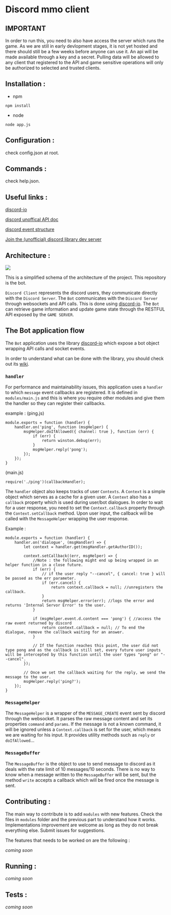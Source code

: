 Discord mmo client
===================

IMPORTANT
-------------

In order to run this, you need to also have access the server which runs the game. As we are still in early devlopment stages, it is not yet hosted and there should still be a few weeks before anyone can use it.
An api will be made available through a key and a secret. Pulling data will be allowed to any client that registered to the API and game sensitive operations will only be authorized to selected and trusted clients.

Installation :
-------------

 - npm
 ```
 npm install
 ```
 - node
 ```
 node app.js
 ```

Configuration :
-------------

check config.json at root.


Commands :
-------------
check help.json.

Useful links :
-------------
[discord-io](https://github.com/izy521/discord.io/wiki/)

[discord unoffical API doc](http://unofficial.discordapi.com/en/latest/)

[discord event structure](http://hornwitser.no/discord/analysis)

[Join the (unofficial) discord library dev server](https://discord.gg/0SBTUU1wZTVyGXpr)


Architecture :
-------------

![](http://puu.sh/nfGYJ/e31d0992e4.png)

This is a simplified schema of the architecture of the project. This repository is the bot.

`Discord Client` represents the discord users, they communicate directly with the `Discord Server`. The `Bot` communicates with the `Discord Server` through websockets and API calls. This is done using [discord-io](https://github.com/izy521/discord.io).
The `Bot` can retrieve game information and update game state through the RESTFUL API exposed by the `GAME SERVER`.

The Bot application flow
-------------

The `Bot` application uses the library [discord-io](https://github.com/izy521/discord.io) which expose a bot object wrapping API calls and socket events.

In order to understand what can be done with the library, you should check out its [wiki](https://github.com/izy521/discord.io/wiki).

### `handler`

For performance and maintainability issues, this application uses a `handler` to which `message` event callbacks are registered.
It is defined in `modules/main.js` and this is where you require other modules and give them the handler so they can register their callbacks.

example :
(ping.js)
```
module.exports = function (handler) {
    handler.on('ping', function (msgHelper) {
        msgHelper.doIfAllowed({ channel: true }, function (err) {
            if (err) {
                return winston.debug(err);
            }
            msgHelper.reply('pong');
        });
    });
}
```

(main.js)
```
require('./ping')(callbackHandler);
```


The `handler` object also keeps tracks of user `Contexts`. A `Context` is a simple object which serves as a cache for a given user.
A `Context` also has a `callback` property which is used during user/bot dialogues. In order to wait for a user response, you need to set the `Context.callback` property through the `Context.setCallback` method. Upon user input, the callback will be called with the `MessageHelper` wrapping the user response.

Example :

```
module.exports = function (handler) {
    handler.on('dialogue', (msgHandler) => {
        let context = handler.get(msgHandler.getAuthorID());

        context.setCallback((err, msgHelper) => {
            //Note : the following might end up being wrapped in an helper function in a close future.
            if (err) {
                // if the user reply "--cancel", { cancel: true } will be passed as the err parameter.
                if (err.cancel) {
                    return context.callback = null; //unregisters the callback.
                }
                return msgHelper.error(err); //logs the error and returns 'Internal Servor Error' to the user.
            }

            if (msgHelper.event.d.content === 'pong') { //access the raw event returned by discord
                return context.callback = null; // To end the dialogue, remove the callback waiting for an answer.
            }

            // If the function reaches this point, the user did not type pong and as the callback is still set, every future user inputs will be intercepted by this function until the user types "pong" or "--cancel".
        });

        // Once we set the callback waiting for the reply, we send the message to the user.
        msgHelper.reply('ping?');
    });
}
```

### `MessageHelper`

The `MessageHelper` is a wrapper of the `MESSAGE_CREATE` event sent by discord through the websocket.
It parses the raw message content and set its properties `command` and `params`. If the message is not a known command, it will be ignored unless a `Context.callback` is set for the user, which means we are waiting for his input.
It provides utility methods such as `reply` or `doIfAllowed`...

### `MessageBuffer`

The `MessageBuffer` is the object to use to send message to discord as it deals with the rate limit of 10 messages/10 seconds.
There is no way to know when a message written to the `MessageBuffer` will be sent, but the method `write` accepts a callback which will be fired once the message is sent.

Contributing :
-------------

The main way to contribute is to add `modules` with new features. Check the files in `modules` folder and the previous part to understand how it works.
Implementations improvement are welcome as long as they do not break everything else. Submit issues for suggestions.

The features that needs to be worked on are the following :

*coming soon*

Running :
-------------

*coming soon*

Tests :
-------------

*coming soon*
